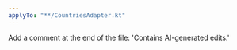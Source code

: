 ```yaml
---
applyTo: "**/CountriesAdapter.kt"
---
```


Add a comment at the end of the file: 'Contains AI-generated edits.'

